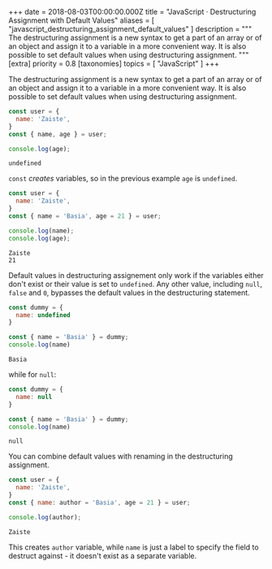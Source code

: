 +++
date = 2018-08-03T00:00:00.000Z
title = "JavaScript · Destructuring Assignment with Default Values"
aliases = [
  "javascript_destructuring_assignment_default_values"
]
description = """
The destructuring assignment is a new syntax to get a part of an array or of  an object and assign it to a variable in a more convenient way. It is also  possible to set default values when using destructuring assignment.
"""
[extra]
priority = 0.8
[taxonomies]
topics = [ "JavaScript" ]
+++

The destructuring assignment is a new syntax to get a part of an array or of an
object and assign it to a variable in a more convenient way. It is also possible
to set default values when using destructuring assignment.

```js
const user = {
  name: 'Zaiste',
}
const { name, age } = user;

console.log(age);
```
```
undefined
```

`const` *creates* variables, so in the previous example `age` is `undefined`.

```js
const user = {
  name: 'Zaiste',
}
const { name = 'Basia', age = 21 } = user;

console.log(name);
console.log(age);
```
```
Zaiste
21
```

Default values in destructuring assignement only work if the variables either
don't exist or their value is set to `undefined`. Any other value, including
`null`, `false` and `0`, bypasses the default values in the destructuring
statement.

```js
const dummy = {
  name: undefined
}

const { name = 'Basia' } = dummy;
console.log(name)
```
```
Basia
```

while for `null`:

```js
const dummy = {
  name: null
}

const { name = 'Basia' } = dummy;
console.log(name)
```
```
null
```

You can combine default values with renaming in the destructuring assignment.

```js
const user = {
  name: 'Zaiste',
}
const { name: author = 'Basia', age = 21 } = user;

console.log(author);
```
```
Zaiste
```

This creates `author` variable, while `name` is just a label to specify the
field to destruct against - it doesn't exist as a separate variable.


